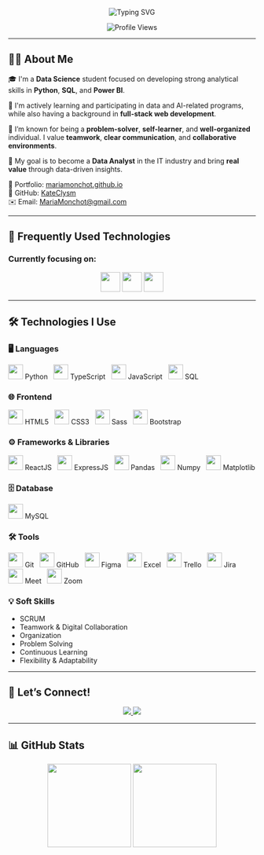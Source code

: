 <!-- BANNER -->
<p align="center">
  <img src="https://readme-typing-svg.demolab.com?font=Fira+Code&size=25&pause=1000&color=F78DA7&center=true&vCenter=true&width=435&lines=Hi+I'm+Maria+Monchot+(Katerina)!" alt="Typing SVG" />
</p>

<p align="center">
  <img src="https://komarev.com/ghpvc/?username=KateClysm&label=Profile%20views&color=0e75b6&style=flat" alt="Profile Views" />
</p>

---

## 👩‍💻 About Me

🎓 I'm a **Data Science** student focused on developing strong analytical skills in **Python**, **SQL**, and **Power BI**.

🌱 I'm actively learning and participating in data and AI-related programs, while also having a background in **full-stack web development**.

🚀 I’m known for being a **problem-solver**, **self-learner**, and **well-organized** individual. I value **teamwork**, **clear communication**, and **collaborative environments**.

🎯 My goal is to become a **Data Analyst** in the IT industry and bring **real value** through data-driven insights.

📃 Portfolio: [mariamonchot.github.io](https://kateclysm.github.io/mariamonchot/)  
👾 GitHub: [KateClysm](https://github.com/KateClysm)  
✉️ Email: MariaMonchot@gmail.com

---

## 🚀 Frequently Used Technologies

### Currently focusing on:

<p align="center">
  <img src="https://cdn.jsdelivr.net/gh/devicons/devicon/icons/python/python-original.svg" width="40"/> 
  <img src="https://cdn.jsdelivr.net/gh/devicons/devicon/icons/mysql/mysql-original.svg" width="40"/> 
  <img src="https://img.icons8.com/color/48/power-bi.png" width="40"/> 
</p>

---

## 🛠️ Technologies I Use

### 🖥️ Languages
<p>
  <img src="https://cdn.jsdelivr.net/gh/devicons/devicon/icons/python/python-original.svg" width="30"/> Python &nbsp;
  <img src="https://cdn.jsdelivr.net/gh/devicons/devicon/icons/typescript/typescript-original.svg" width="30"/> TypeScript &nbsp;
  <img src="https://cdn.jsdelivr.net/gh/devicons/devicon/icons/javascript/javascript-original.svg" width="30"/> JavaScript &nbsp;
  <img src="https://cdn.jsdelivr.net/gh/devicons/devicon/icons/mysql/mysql-original.svg" width="30"/> SQL
</p>

### 🌐 Frontend
<p>
  <img src="https://cdn.jsdelivr.net/gh/devicons/devicon/icons/html5/html5-original.svg" width="30"/> HTML5 &nbsp;
  <img src="https://cdn.jsdelivr.net/gh/devicons/devicon/icons/css3/css3-original.svg" width="30"/> CSS3 &nbsp;
  <img src="https://cdn.jsdelivr.net/gh/devicons/devicon/icons/sass/sass-original.svg" width="30"/> Sass &nbsp;
  <img src="https://cdn.jsdelivr.net/gh/devicons/devicon/icons/bootstrap/bootstrap-original.svg" width="30"/> Bootstrap
</p>

### ⚙️ Frameworks & Libraries
<p>
  <img src="https://cdn.jsdelivr.net/gh/devicons/devicon/icons/react/react-original.svg" width="30"/> ReactJS &nbsp;
  <img src="https://cdn.jsdelivr.net/gh/devicons/devicon/icons/express/express-original.svg" width="30"/> ExpressJS &nbsp;
  <img src="https://cdn.jsdelivr.net/gh/devicons/devicon/icons/pandas/pandas-original.svg" width="30"/> Pandas &nbsp;
  <img src="https://cdn.jsdelivr.net/gh/devicons/devicon/icons/numpy/numpy-original.svg" width="30"/> Numpy &nbsp;
  <img src="https://cdn.jsdelivr.net/gh/devicons/devicon/icons/matplotlib/matplotlib-original.svg" width="30"/> Matplotlib
</p>

### 🗄️ Database
<p>
  <img src="https://cdn.jsdelivr.net/gh/devicons/devicon/icons/mysql/mysql-original.svg" width="30"/> MySQL
</p>

### 🛠️ Tools
<p>
  <img src="https://cdn.jsdelivr.net/gh/devicons/devicon/icons/git/git-original.svg" width="30"/> Git &nbsp;
  <img src="https://cdn.jsdelivr.net/gh/devicons/devicon/icons/github/github-original.svg" width="30"/> GitHub &nbsp;
  <img src="https://cdn.jsdelivr.net/gh/devicons/devicon/icons/figma/figma-original.svg" width="30"/> Figma &nbsp;
  <img src="https://img.icons8.com/color/48/microsoft-excel-2019--v1.png" width="30"/> Excel &nbsp;
  <img src="https://img.icons8.com/color/48/trello.png" width="30"/> Trello &nbsp;
  <img src="https://img.icons8.com/color/48/jira.png" width="30"/> Jira &nbsp;
  <img src="https://img.icons8.com/color/48/google-meet--v2.png" width="30"/> Meet &nbsp;
  <img src="https://img.icons8.com/color/48/zoom.png" width="30"/> Zoom
</p>

### 💡 Soft Skills
- SCRUM
- Teamwork & Digital Collaboration
- Organization
- Problem Solving
- Continuous Learning
- Flexibility & Adaptability

---

## 🤝 Let’s Connect!

<p align="center">
  <a href="https://www.linkedin.com/in/mariamonchot/">
    <img src="https://img.shields.io/badge/LinkedIn-0077B5?style=for-the-badge&logo=linkedin&logoColor=white"/>
  </a>
  <a href="mailto:mariamonchot@gmail.com">
    <img src="https://img.shields.io/badge/Email-D14836?style=for-the-badge&logo=gmail&logoColor=white"/>
  </a>
</p>

---

## 📊 GitHub Stats

<p align="center">
  <img src="https://github-readme-stats.vercel.app/api?username=KateClysm&show_icons=true&theme=radical" height="170"/>
  <img src="https://github-readme-stats.vercel.app/api/top-langs/?username=KateClysm&layout=compact&theme=radical" height="170"/>
</p>
